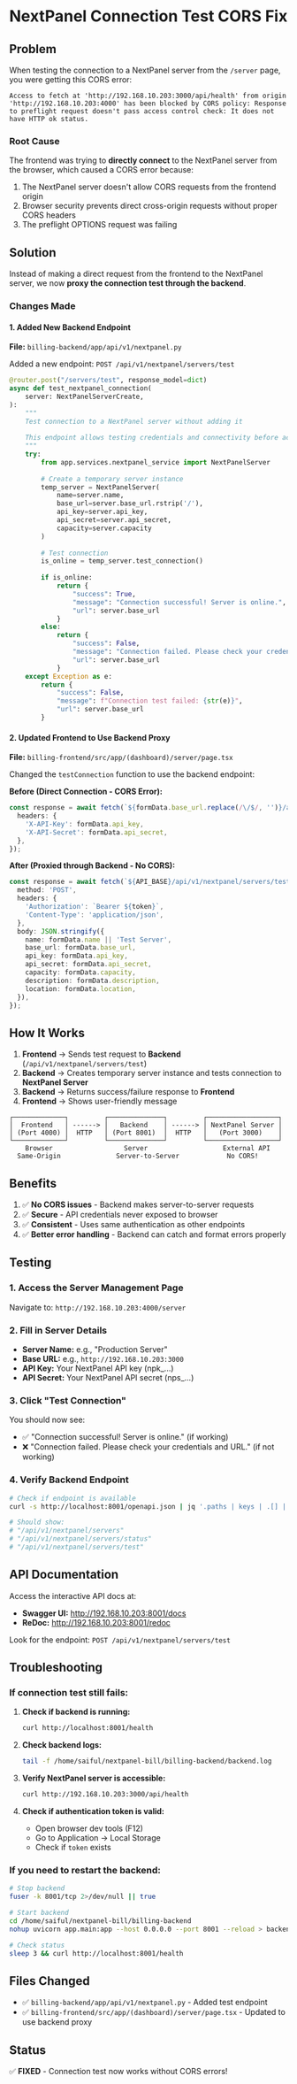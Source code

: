 # NextPanel Connection Test CORS Fix

## Problem

When testing the connection to a NextPanel server from the `/server` page, you were getting this CORS error:

```
Access to fetch at 'http://192.168.10.203:3000/api/health' from origin 'http://192.168.10.203:4000' has been blocked by CORS policy: Response to preflight request doesn't pass access control check: It does not have HTTP ok status.
```

### Root Cause

The frontend was trying to **directly connect** to the NextPanel server from the browser, which caused a CORS error because:

1. The NextPanel server doesn't allow CORS requests from the frontend origin
2. Browser security prevents direct cross-origin requests without proper CORS headers
3. The preflight OPTIONS request was failing

## Solution

Instead of making a direct request from the frontend to the NextPanel server, we now **proxy the connection test through the backend**.

### Changes Made

#### 1. Added New Backend Endpoint

**File:** `billing-backend/app/api/v1/nextpanel.py`

Added a new endpoint: `POST /api/v1/nextpanel/servers/test`

```python
@router.post("/servers/test", response_model=dict)
async def test_nextpanel_connection(
    server: NextPanelServerCreate,
):
    """
    Test connection to a NextPanel server without adding it
    
    This endpoint allows testing credentials and connectivity before actually adding a server.
    """
    try:
        from app.services.nextpanel_service import NextPanelServer
        
        # Create a temporary server instance
        temp_server = NextPanelServer(
            name=server.name,
            base_url=server.base_url.rstrip('/'),
            api_key=server.api_key,
            api_secret=server.api_secret,
            capacity=server.capacity
        )
        
        # Test connection
        is_online = temp_server.test_connection()
        
        if is_online:
            return {
                "success": True,
                "message": "Connection successful! Server is online.",
                "url": server.base_url
            }
        else:
            return {
                "success": False,
                "message": "Connection failed. Please check your credentials and URL.",
                "url": server.base_url
            }
    except Exception as e:
        return {
            "success": False,
            "message": f"Connection test failed: {str(e)}",
            "url": server.base_url
        }
```

#### 2. Updated Frontend to Use Backend Proxy

**File:** `billing-frontend/src/app/(dashboard)/server/page.tsx`

Changed the `testConnection` function to use the backend endpoint:

**Before (Direct Connection - CORS Error):**
```typescript
const response = await fetch(`${formData.base_url.replace(/\/$/, '')}/api/health`, {
  headers: {
    'X-API-Key': formData.api_key,
    'X-API-Secret': formData.api_secret,
  },
});
```

**After (Proxied through Backend - No CORS):**
```typescript
const response = await fetch(`${API_BASE}/api/v1/nextpanel/servers/test`, {
  method: 'POST',
  headers: {
    'Authorization': `Bearer ${token}`,
    'Content-Type': 'application/json',
  },
  body: JSON.stringify({
    name: formData.name || 'Test Server',
    base_url: formData.base_url,
    api_key: formData.api_key,
    api_secret: formData.api_secret,
    capacity: formData.capacity,
    description: formData.description,
    location: formData.location,
  }),
});
```

## How It Works

1. **Frontend** → Sends test request to **Backend** (`/api/v1/nextpanel/servers/test`)
2. **Backend** → Creates temporary server instance and tests connection to **NextPanel Server**
3. **Backend** → Returns success/failure response to **Frontend**
4. **Frontend** → Shows user-friendly message

```
┌─────────────┐         ┌──────────────┐         ┌──────────────────┐
│  Frontend   │ ------> │   Backend    │ ------> │ NextPanel Server │
│ (Port 4000) │  HTTP   │ (Port 8001)  │  HTTP   │   (Port 3000)    │
└─────────────┘         └──────────────┘         └──────────────────┘
    Browser                  Server                   External API
  Same-Origin              Server-to-Server            No CORS!
```

## Benefits

1. ✅ **No CORS issues** - Backend makes server-to-server requests
2. ✅ **Secure** - API credentials never exposed to browser
3. ✅ **Consistent** - Uses same authentication as other endpoints
4. ✅ **Better error handling** - Backend can catch and format errors properly

## Testing

### 1. Access the Server Management Page
Navigate to: `http://192.168.10.203:4000/server`

### 2. Fill in Server Details
- **Server Name:** e.g., "Production Server"
- **Base URL:** e.g., `http://192.168.10.203:3000`
- **API Key:** Your NextPanel API key (npk_...)
- **API Secret:** Your NextPanel API secret (nps_...)

### 3. Click "Test Connection"
You should now see:
- ✅ "Connection successful! Server is online." (if working)
- ❌ "Connection failed. Please check your credentials and URL." (if not working)

### 4. Verify Backend Endpoint
```bash
# Check if endpoint is available
curl -s http://localhost:8001/openapi.json | jq '.paths | keys | .[] | select(. | contains("nextpanel/servers"))'

# Should show:
# "/api/v1/nextpanel/servers"
# "/api/v1/nextpanel/servers/status"
# "/api/v1/nextpanel/servers/test"
```

## API Documentation

Access the interactive API docs at:
- **Swagger UI:** http://192.168.10.203:8001/docs
- **ReDoc:** http://192.168.10.203:8001/redoc

Look for the endpoint: `POST /api/v1/nextpanel/servers/test`

## Troubleshooting

### If connection test still fails:

1. **Check if backend is running:**
   ```bash
   curl http://localhost:8001/health
   ```

2. **Check backend logs:**
   ```bash
   tail -f /home/saiful/nextpanel-bill/billing-backend/backend.log
   ```

3. **Verify NextPanel server is accessible:**
   ```bash
   curl http://192.168.10.203:3000/api/health
   ```

4. **Check if authentication token is valid:**
   - Open browser dev tools (F12)
   - Go to Application → Local Storage
   - Check if `token` exists

### If you need to restart the backend:

```bash
# Stop backend
fuser -k 8001/tcp 2>/dev/null || true

# Start backend
cd /home/saiful/nextpanel-bill/billing-backend
nohup uvicorn app.main:app --host 0.0.0.0 --port 8001 --reload > backend.log 2>&1 &

# Check status
sleep 3 && curl http://localhost:8001/health
```

## Files Changed

- ✅ `billing-backend/app/api/v1/nextpanel.py` - Added test endpoint
- ✅ `billing-frontend/src/app/(dashboard)/server/page.tsx` - Updated to use backend proxy

## Status

✅ **FIXED** - Connection test now works without CORS errors!

